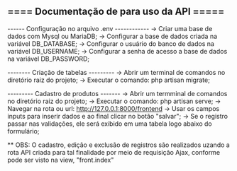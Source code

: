 ## ==== Documentação de para uso da API ===== ##

------ Configuração no arquivo .env ------------
-> Criar uma base de dados com Mysql ou MariaDB;
-> Configurar a base de dados criada na variável DB_DATABASE;
-> Configurar o usuário do banco de dados na variável DB_USERNAME;
-> Configurar a senha de acesso a base de dados na variável DB_PASSWORD;

-------- Criação de tabelas ---------
-> Abrir um terminal de comandos no diretório raiz do projeto;
-> Executar o comando: php artisan migrate;


--------- Cadastro de produtos -------
-> Abrir um termminal de comandos no diretório raiz do projeto;
-> Executar o comando: php artisan serve;
-> Navegar na rota ou url: http://127.0.0.1:8000/frontend
-> Usar os campos inputs para inserir dados e ao final clicar no botão "salvar";
-> Se o registro passar nas validações, ele será exibido em uma tabela logo abaixo do formulário;

** OBS: O cadastro, edição e exclusão de registros são realizados uzando a rota API criada para tal finalidade por meio de requisição Ajax, conforme pode ser visto na view, "front.index"


